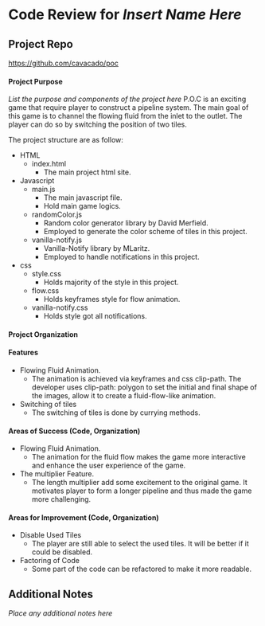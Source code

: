 # Code Review for _Insert Name Here_

## Project Repo

https://github.com/cavacado/poc


#### Project Purpose

_List the purpose and components of the project here_
P.O.C is an exciting game that require player to construct a pipeline system. The main goal of this game is to channel the flowing fluid from the inlet to the outlet. The player can do so by switching the position of two tiles.

The project structure are as follow:

* HTML
  * index.html
    * The main project html site.
* Javascript
  * main.js
    * The main javascript file.
    * Hold main game logics.
  * randomColor.js
    * Random color generator library by David Merfield.
    * Employed to generate the color scheme of tiles in this project.
  * vanilla-notify.js
    * Vanilla-Notify library by MLaritz.
    * Employed to handle notifications in this project.
* css
    * style.css
      * Holds majority of the style in this project.
    * flow.css
      * Holds keyframes style for flow animation.
    * vanilla-notify.css
      * Holds style got all notifications.


#### Project Organization

#### Features

* Flowing Fluid Animation.
  * The animation is achieved via keyframes and css clip-path. The developer uses clip-path: polygon to set the initial and final shape of the images, allow it to create a fluid-flow-like animation.
* Switching of tiles
  * The switching of tiles is done by currying methods.


#### Areas of Success (Code, Organization)

* Flowing Fluid Animation.
  * The animation for the fluid flow makes the game more interactive and enhance the user experience of the game.
* The multiplier Feature.
  * The length multiplier add some excitement to the original game. It motivates player to form a longer pipeline and thus made the game more challenging.

#### Areas for Improvement (Code, Organization)

* Disable Used Tiles
  * The player are still able to select the used tiles. It will be better if it could be disabled.
* Factoring of Code
  * Some part of the code can be refactored to make it more readable.

## Additional Notes

_Place any additional notes here_
